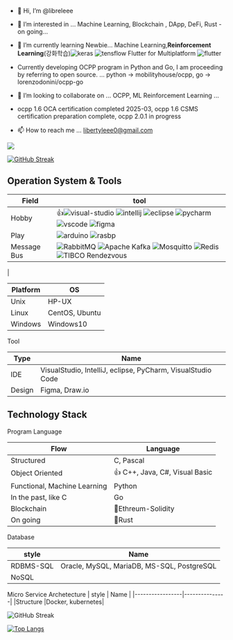 - 👋 Hi, I’m @libreleee
- 👀 I’m interested in ... Machine Learning, Blockchain , DApp, DeFi, Rust - on going...
- 🌱 I’m currently learning Newbie... Machine Learning,**Reinforcement Learning**(강화학습)![keras](https://img.shields.io/badge/Keras-FF0000?style=for-the-badge&logo=keras&logoColor=white) ![tensflow](https://img.shields.io/badge/TensorFlow-FF6F00?style=for-the-badge&logo=tensorflow&logoColor=white) Flutter for Multiplatform ![flutter](https://img.shields.io/badge/Flutter-02569B?style=for-the-badge&logo=flutter&logoColor=white)

- Currently developing OCPP program in Python and Go,
 I am proceeding by referring to open source. ... python -> mobilityhouse/ocpp, go -> lorenzodonini/ocpp-go
- 💞️ I’m looking to collaborate on ...  OCPP, ML Reinforcement Learning ...
- ocpp 1.6 OCA certification completed 2025-03, ocpp 1.6 CSMS certification preparation complete, ocpp 2.0.1 in progress
- 📫 How to reach me ... libertyleee0@gmail.com

![](https://komarev.com/ghpvc/?username=libreleee&color=green)

[![GitHub Streak](https://streak-stats.demolab.com/?user=libreleee&theme=default)](https://git.io/streak-stats)


## Operation System & Tools

| Field            | tool        |
|-----------------|---------------|
| Hobby      |:+1:![visual-studio](https://img.shields.io/badge/Visual_Studio-5C2D91?style=for-the-badge&logo=visual%20studio&logoColor=white) ![intellij](https://img.shields.io/badge/IntelliJ_IDEA-000000.svg?style=for-the-badge&logo=intellij-idea&logoColor=white) ![eclipse](https://img.shields.io/badge/Eclipse-2C2255?style=for-the-badge&logo=eclipse&logoColor=white) ![pycharm](https://img.shields.io/badge/PyCharm-000000.svg?&style=for-the-badge&logo=PyCharm&logoColor=white) ![vscode](https://img.shields.io/badge/VSCode-0078D4?style=for-the-badge&logo=visual%20studio%20code&logoColor=white) ![figma](https://img.shields.io/badge/Figma-F24E1E?style=for-the-badge&logo=figma&logoColor=white)  |
| Play      |![arduino](https://img.shields.io/badge/Arduino_IDE-00979D?style=for-the-badge&logo=arduino&logoColor=white) ![rasbp](https://img.shields.io/badge/Raspberry%20Pi-A22846?style=for-the-badge&logo=Raspberry%20Pi&logoColor=white) |
| Message Bus      |![RabbitMQ](https://img.shields.io/badge/Rabbitmq-FF6600?style=for-the-badge&logo=rabbitmq&logoColor=white) ![Apache Kafka](https://img.shields.io/badge/Apache%20Kafka-000?style=for-the-badge&logo=apachekafka) ![Mosquitto](https://img.shields.io/badge/mosquitto-%233C5280.svg?style=for-the-badge&logo=eclipsemosquitto&logoColor=white) ![Redis](https://img.shields.io/badge/Redis-%23DC382D.svg?style=for-the-badge&logo=redis&logoColor=white) ![TIBCO Rendezvous](https://img.shields.io/badge/TIBCO%20Rendezvous-Blue?style=for-the-badge&logo=tibco&logoColor=white)

|


| Platform            | OS        |
|-----------------|---------------|
| Unix      | HP-UX |
| Linux      | CentOS, Ubuntu |
| Windows    | Windows10 |

Tool

| Type            | Name      |
|-----------------|---------------|
|IDE                   |VisualStudio, IntelliJ, eclipse, PyCharm, VisualStudio Code               |
|Design                   |Figma, Draw.io               |

## Technology Stack

<!---
libreleee/libreleee is a ✨ special ✨ repository because its `README.md` (this file) appears on your GitHub profile.
You can click the Preview link to take a look at your changes.
--->
Program Language

| Flow            | Language        |
|-----------------|---------------|
| Structured      | C, Pascal |
| Object Oriented |:+1: C++, Java, C#, Visual Basic       |
| Functional, Machine Learning      | Python        |
| In the past, like C | Go       |
| Blockchain      | 🌱Ethreum-Solidity        |
| On going      | 🌱Rust        |


Database

| style            | Name      |
|-----------------|---------------|
|RDBMS-SQL                   |Oracle, MySQL, MariaDB, MS-SQL, PostgreSQL               |
|NoSQL               |         |

Micro Service Archetecture
| style            | Name      |
|-----------------|---------------|
|Structure                   |Docker, kubernetes|


![GitHub Streak](https://github-readme-stats-git-masterrstaa-rickstaa.vercel.app/api?username=libreleee&&show_icons=true&theme=light)

[![Top Langs](https://github-readme-stats.vercel.app/api/top-langs/?username=libreleee&layout=demo)](https://github.com/anuraghazra/github-readme-stats)
 
 
